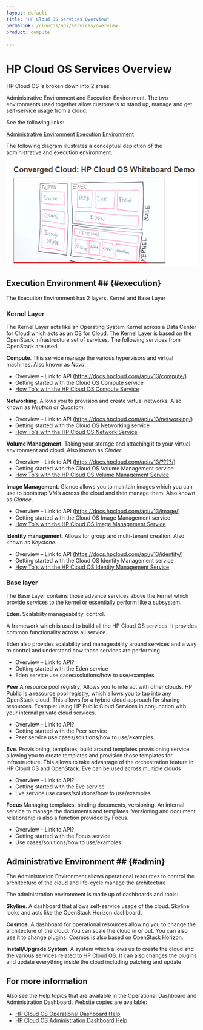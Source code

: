 ```yaml
---
layout: default
title: "HP Cloud OS Services Overview"
permalink: /cloudos/api/services/overview
product: compute

---
```

# HP Cloud OS Services Overview #

HP Cloud OS is broken down into 2 areas:

Administrative Environment and Execution Environment. The two environments used together allow customers to stand up, manage and get self-service usage from a cloud.

See the following links:

[Administrative Environment](#admin)
[Execution Environment](#execution)

The following diagram illustrates a conceptual depiction of the administrative and execution environment.

<img src="media/cloud-os-sketch.png" alt="" />


## Execution Environment ## {#execution}

The Execution Environment has 2 layers. Kernel and Base Layer


### Kernel Layer ###
The Kernel Layer acts like an Operating System Kernel across a Data Center for Cloud which acts as an OS for Cloud. The Kernel Layer is based on the OpenStack infrastructure set of services. The following services from OpenStack are used.


**Compute**. This service manage the various hypervisors and virtual machines. Also known as *Nova*.

- Overview – Link to API (https://docs.hpcloud.com/api/v13/compute/)
- Getting started with the Cloud OS Compute service
- [How To's with the HP Cloud OS Compute Service](/cloudos/api/services/compute/howto/)


**Networking**. Allows you to provision and create virtual networks. Also known as *Neutron* or *Quantam*.

- Overview – Link to API (https://docs.hpcloud.com/api/v13/networking/)
- Getting started with the Cloud OS Networking service
- [How To's with the HP Cloud OS Network Service](/cloudos/api/services/networking/howto/)


**Volume Management**. Taking your storage and attaching it to your virtual environment and cloud. Also known as *Cinder*.

- Overview – Link to API (https://docs.hpcloud.com/api/v13/????/)
- Getting started with the Cloud OS Volume Management service
- [How To's with the HP Cloud OS Volume Management Service](/cloudos/api/services/volume/howto/)


**Image Management**. Glance allows you to maintain images which you can use to bootstrap VM’s across the cloud and then manage them. Also known as *Glance*.

- Overview – Link to API (https://docs.hpcloud.com/api/v13/image/)
- Getting started with the Cloud OS Image Management service
- [How To's with the HP Cloud OS Image Management Service](/cloudos/api/services/imaging/howto/)


**Identity management**. Allows for group and multi-tenant creation.  Also known as *Keystone*.

- Overview – Link to API (https://docs.hpcloud.com/api/v13/identity/)
- Getting started with the Cloud OS Identity Management service
- [How To's with the HP Cloud OS Identity Management Service](/cloudos/api/services/identity/howto/)

### Base layer ###

The Base Layer contains those advance services above the kernel which provide services to the kernel or essentially perform like a subsystem.

**Eden**. Scalabilty manageability, control. 

A framework which is used to build all the HP Cloud OS services. It provides common functionality across all service. 

Eden also provides scalability and manageability around services and a way to control and understand how those services are performing

- Overview – Link to API?
- Getting started with the Eden service
- Eden service use cases/solutions/how to use/examples

**Peer** A resource pool registry; Allows you to interact with other clouds.
HP Public is a resource pool registry, which allows you to tap into any OpenStack cloud. This allows for a hybrid cloud approach for sharing resources. Example: using HP Public Cloud Services in conjunction with your internal private cloud services.

- Overview – Link to API?
- Getting started with the Peer service
- Peer service use cases/solutions/how to use/examples

**Eve**. Provisioning, templates, build around templates
provisioning service allowing you to create templates and provision those templates for infrastructure. This allows to take advantage of the orchestration feature in HP Cloud OS and OpenStack. Eve can be used across multiple clouds

- Overview – Link to API?
- Getting started with the Eve service
- Eve service use cases/solutions/how to use/examples

**Focus** Managing templates, binding documents, versioning. An internal service to manage the documents and templates. Versioning and document relationship is also a function provided by Focus.

- Overview – Link to API?
- Getting started with the Focus service
- Use cases/solutions/how to use/examples


## Administrative Environment ## {#admin}

The Administration Environment allows operational resources to control the architecture of the cloud and life-cycle manage the architecture

The administration environment is made up of dashboards and tools:

**Skyline**. A dashboard that allows self-service usage of the cloud. Skyline looks and acts like the OpenStack Horizon dashboard.

**Cosmos**. A dashboard for operational resources allowing you to change the architecture of the cloud. You can scale the cloud in or out. You can also use it to change plugins. Cosmos is also based on OpenStack Horizon.

**Install/Upgrade System**. A system which allows us to create the cloud and the various services related to HP Cloud OS. It can also changes the plugins and update everything inside the cloud including patching and update


## For more information ##
Also see the Help topics that are available in the Operational Dashboard and Administration Dashboard.  Website copies are available:

* [HP Cloud OS Operational Dashboard Help](/cloudos/manage/operational-dashboard/)
* [HP Cloud OS Administration Dashboard Help](/cloudos/manage/administration-dashboard/)